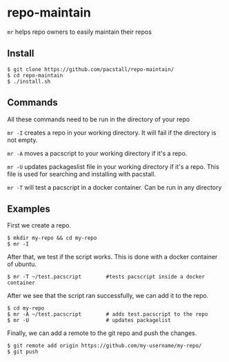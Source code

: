 # repo-maintain

`mr` helps repo owners to easily maintain their repos

## Install

```console
$ git clone https://github.com/pacstall/repo-maintain/
$ cd repo-maintain
$ ./install.sh
```

## Commands
All these commands need to be run in the directory of your repo

`mr -I` creates a repo in your working directory. It will fail if the directory is not empty.

`mr -A` moves a pacscript to your working directory if it's a repo.

`mr -U` updates packageslist file in your working directory if it's a repo. This file is used for searching and installing with pacstall.

`mr -T` will test a pacscript in a docker container. Can be run in any directory


## Examples

First we create a repo.
```console
$ mkdir my-repo && cd my-repo
$ mr -I
```

After that, we test if the script works. This is done with a docker container of ubuntu.
```console
$ mr -T ~/test.pacscript        #tests pacscript inside a docker container
```

After we see that the script ran successfully, we can add it to the repo.

```console
$ cd my-repo
$ mr -A ~/test.pacscript        # adds test.pacscript to the repo
$ mr -U                         # updates packagelist
```

Finally, we can add a remote to the git repo and push the changes.

```console
$ git remote add origin https://github.com/my-username/my-repo/ 
$ git push
```
